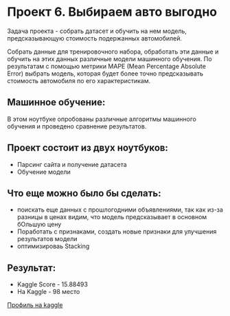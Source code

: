 # Проект 6. Выбираем авто выгодно
Задача проекта - собрать датасет и обучить на нем модель, предсказывающую стоимость подержанных автомобилей.

Собрать данные для тренировочного набора, обработать эти данные и обучить на этих данных различные модели машинного обучения. По результатам с помощью метрики MAPE (Mean Percentage Absolute Error) выбрать модель, которая будет более точно предсказывать стоимость автомобиля по его характеристикам.

## Машинное обучение:
В этом ноутбуке опробованы различные алгоритмы машинного обучения и проведено сравнение результатов.

## Проект состоит из двух ноутбуков:
 - Парсинг сайта и получение датасета
 - Обучение модели

## Что еще можно было бы сделать:
 - поискать еще данных с прошлогодними объявлениями, так как из-за разницы в ценах видим, что модель предсказывает в основном бОльшую цену
 - Поработать с признаками, создать новые признаки для улучшения результатов модели
 - оптимизироваь Stacking

## Результат:
 - Kaggle Score - 15.88493
 - На Kaggle - 98 место

[Профиль на kaggle](https://www.kaggle.com/momotovalexandr85)
